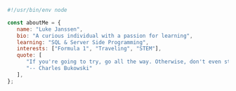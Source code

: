 <!--
**lukejans/lukejans** is a ✨ _special_ ✨ repository because its `README.md` (this file) appears on your GitHub profile.
-->
```JavaScript
#!/usr/bin/env node

const aboutMe = {
   name: "Luke Janssen",
   bio: "A curious individual with a passion for learning",
   learning: "SQL & Server Side Programming",
   interests: ["Formula 1", "Traveling", "STEM"],
   quote: [
      "If you're going to try, go all the way. Otherwise, don't even start...",
      "-- Charles Bukowski"
   ],
};
```
